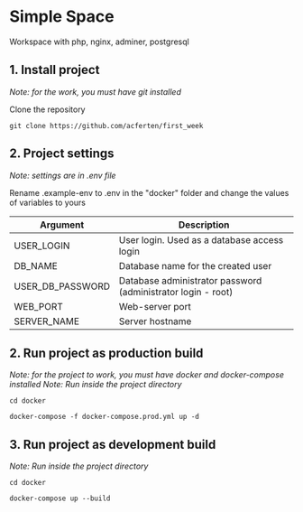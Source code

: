 # Simple Space
Workspace with php, nginx, adminer, postgresql

## 1. Install project
*Note: for the work, you must have git installed*

Clone the repository

`git clone https://github.com/acferten/first_week`

## 2. Project settings
*Note: settings are in .env file*

Rename .example-env to .env in the "docker" folder and change the values of variables to yours

| Argument | Description |
| -----|------|
| USER_LOGIN | User login. Used as a database access login |
| DB_NAME | Database name for the created user |
| USER_DB_PASSWORD | Database administrator password (administrator login - root) |
| WEB_PORT | Web-server port |
| SERVER_NAME | Server hostname  |

## 2. Run project as production build
*Note: for the project to work, you must have docker and docker-compose installed*
*Note: Run inside the project directory*

`cd docker`

`docker-compose -f docker-compose.prod.yml up -d`

## 3. Run project as development build
*Note: Run inside the project directory*

`cd docker`

`docker-compose up --build`